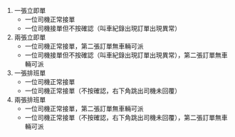 1. 一張立即單
   - 一位司機正常接單
   - 一位司機接單但不按確認（叫車紀錄出現訂單出現異常）
2. 兩張立即單
   - 一位司機正常接單，第二張訂單無車輛可派
   - 一位司機接單但不按確認（叫車紀錄出現訂單出現異常），第二張訂單無車輛可派
3. 一張排班單
   - 一位司機正常接單
   - 一位司機正常接單（不按確認，右下角跳出司機未回覆）
4. 兩張排班單
   - 一位司機正常接單，第二張訂單無車輛可派
   - 一位司機正常接單（不按確認，右下角跳出司機未回覆），第二張訂單無車輛可派
